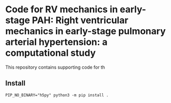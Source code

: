 # Code for RV mechanics in early-stage PAH: Right ventricular mechanics in early-stage pulmonary arterial hypertension: a computational study

This repository contains supporting code for th 


## Install

```
PIP_NO_BINARY="h5py" python3 -m pip install .
```